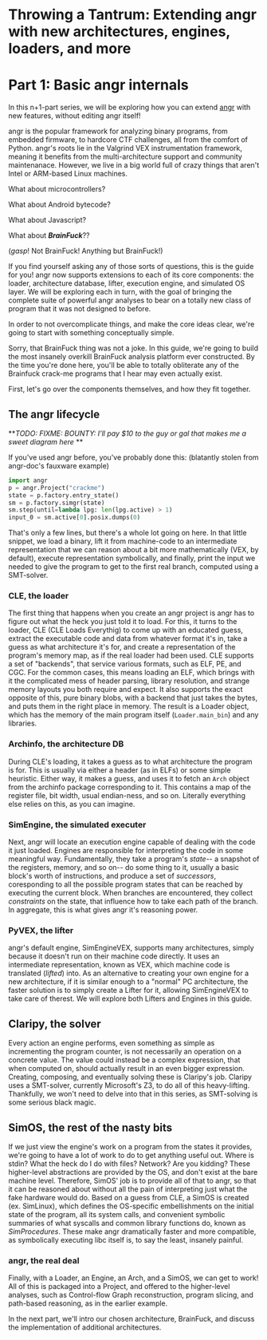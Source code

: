 # Throwing a Tantrum: Extending angr with new architectures, engines, loaders, and more

# Part 1: Basic angr internals


In this n+1-part series, we will be exploring how you can extend [angr](http://angr.io/ "angr") with new features, without editing angr itself!

angr is the popular framework for analyzing binary programs, from embedded firmware, to hardcore CTF challenges, all from the comfort of Python.
angr's roots lie in the Valgrind VEX instrumentation framework, meaning it benefits from the multi-architecture support and community maintenanace.
However, we live in a big world full of crazy things that aren't Intel or ARM-based Linux machines.

What about microcontrollers?

What about Android bytecode?

What about Javascript?

What about ***BrainFuck***??

(*gasp*! Not BrainFuck! Anything but BrainFuck!)

If you find yourself asking any of those sorts of questions, this is the guide for you!
angr now supports extensions to each of its core components: the loader, architecture database, lifter, execution engine, and simulated OS layer.
We will be exploring each in turn, with the goal of bringing the complete suite of powerful angr analyses to bear on a totally new class of program that it was not designed to before.

In order to not overcomplicate things, and make the core ideas clear, we're going to start with something conceptually simple.

Sorry, that BrainFuck thing was not a joke.
In this guide, we're going to build the most insanely overkill BrainFuck analysis platform ever constructed.  By the time you're done here, you'll be able to totally obliterate any of the Brainfuck crack-me programs that I hear may even actually exist.

First, let's go over the components themselves, and how they fit together. 

## The angr lifecycle

***TODO: FIXME: BOUNTY: I'll pay $10 to the guy or gal that makes me a sweet diagram here*	**

If you've used angr before, you've probably done this:
(blatantly stolen from angr-doc's fauxware example)
```python
import angr
p = angr.Project("crackme")
state = p.factory.entry_state()
sm = p.factory.simgr(state)
sm.step(until=lambda lpg: len(lpg.active) > 1)
input_0 = sm.active[0].posix.dumps(0)
```

That's only a few lines, but there's a whole lot going on here.
In that little snippet, we load a binary, lift it from machine-code to an intermediate representation that we can reason about a bit more mathematically (VEX, by default), execute representation symbolically, and finally, print the input we needed to give the program to get to the first real branch, computed using a SMT-solver.

### CLE, the loader

The first thing that happens when you create an angr project is angr has to figure out what the heck you just told it to load.
For this, it turns to the loader, CLE (CLE Loads Everythig) to come up with an educated guess, extract the executable code and data from whatever format it's in, take a guess as what architecture it's for, and create a representation of the program's memory map, as if the real loader had been used.
CLE supports a set of "backends", that service various formats, such as ELF, PE, and CGC.
For the common cases, this means loading an ELF, which brings with it the complicated mess of header parsing, library resolution, and strange memory layouts you both require and expect.
It also supports the exact opposite of this, pure binary blobs, with a backend that just takes the bytes, and puts them in the right place in memory.
The result is a Loader object, which has the memory of the main program itself (`Loader.main_bin`) and any libraries.

### Archinfo, the architecture DB
During CLE's loading, it takes a guess as to what architecture the program is for. 
This is usually via either a header (as in ELFs) or some simple heuristic.
Either way, it makes a guess, and uses it to fetch an `Arch` object from the archinfo package corresponding to it.
This contains a map of the register file, bit width, usual endian-ness, and so on.
Literally everything else relies on this, as you can imagine.

### SimEngine, the simulated executer
Next, angr will locate an execution engine capable of dealing with the code it just loaded.
Engines are responsible for interpreting the code in some meaningful way.
Fundamentally, they take a program's _state_-- a snapshot of the registers, memory, and so on-- do some thing to it, usually a basic block's worth of instructions, and produce a set of _successors_, coresponding to all the possible program states that can be reached by executing the current block.
When branches are encountered, they collect _constraints_ on the state, that influence how to take each path of the branch.
In aggregate, this is what gives angr it's reasoning power.

### PyVEX, the lifter
angr's default engine, SimEngineVEX, supports many architectures, simply because it doesn't run on their machine code directly. It uses an intermediate representation, known as VEX, which machine code is translated (*lifted*) into.
As an alternative to creating your own engine for a new architecture, if it is similar enough to a "normal" PC architecture, the faster solution is to simply create a Lifter for it, allowing SimEngineVEX to take care of therest.
We will explore both Lifters and Engines in this guide.

## Claripy, the solver
Every action an engine performs, even something as simple as incrementing the program counter, is not necessarily an operation on a concrete value.
The value could instead be a complex expression, that when computed on, should actually result in an even bigger expression.
Creating, composing, and eventually solving these is Claripy's job.
Claripy uses a SMT-solver, currently Microsoft's Z3, to do all of this heavy-lifting.
Thankfully, we won't need to delve into that in this series, as SMT-solving is some serious black magic.

## SimOS, the rest of the nasty bits
If we just view the engine's work on a program from the states it provides, we're going to have a lot of work to do to get anything useful out.
Where is stdin? What the heck do I do with files? Network? Are you kidding?
These higher-level abstractions are provided by the OS, and don't exist at the bare machine level.
Therefore, SimOS' job is to provide all of that to angr, so that it can be reasoned about without all the pain of interpreting just what the fake hardware would do.
Based on a guess from CLE, a SimOS is created (ex. SimLinux), which defines the OS-specific embellishments on the initial state of the program, all its system calls, and convenient symbolic summaries of what syscalls and common library functions do, known as *SimProcedures*.
These make angr dramatically faster and more compatible, as symbolically executing libc itself is, to say the least, insanely painful.

### angr, the real deal
Finally, with a Loader, an Engine, an Arch, and a SimOS, we can get to work!
All of this is packaged into a Project, and offered to the higher-level analyses, such as Control-flow Graph reconstruction, program slicing, and path-based reasoning, as in the earlier example.

In the next part, we'll intro our chosen architecture, BrainFuck, and discuss the implementation of additional architectures.







